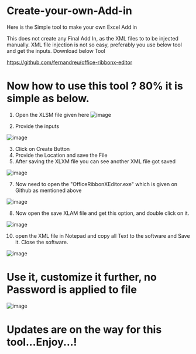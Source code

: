 # Create-your-own-Add-in 

Here is the Simple tool to make your own Excel Add in 

This does not create any Final Add In, as the XML files to to be injected manually.
XML file injection is not so easy, preferably you use below tool and get the inputs.
Download below Tool

https://github.com/fernandreu/office-ribbonx-editor

# Now how to use this tool ? 80% it is simple as below.
1. Open the XLSM file given here
![image](https://github.com/user-attachments/assets/b2424590-0f68-4ba3-a20b-db5347810dd9)

2. Provide the inputs

![image](https://github.com/user-attachments/assets/d4cb3706-4264-4294-8c29-2d09f2b1ca0d)

3. Click on Create Button
4. Provide the Location and save the File
5. After saving the XLXM file you can see another XML file got saved
   
![image](https://github.com/user-attachments/assets/b588182b-e4a5-4d17-a812-9a10bba54db3)

7. Now need to open the "OfficeRibbonXEditor.exe" which is given on Github as mentioned above

![image](https://github.com/user-attachments/assets/ab4b099b-fa71-4b27-9a6c-eaf1279aa049)

8. Now open the save XLAM file and get this option, and double click on it.

![image](https://github.com/user-attachments/assets/5f5faa63-ec21-40ac-b95b-df39033da377)

10. open the XML file in Notepad and copy all Text to the software and Save it. Close the software.

![image](https://github.com/user-attachments/assets/8e665d61-8814-4590-8644-9eb5013f2328)

# Use it, customize it further, no Password is applied to file

![image](https://github.com/user-attachments/assets/b996241f-d3b7-4dce-8a5a-f11789d4bfc0)

# Updates are on the way for this tool...Enjoy...!
